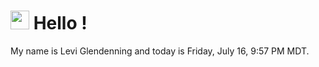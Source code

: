 <h1><img src="https://www.mycoloradoparks.com/wp-content/uploads/2020/07/rm-bearlake_tamjeffstephenson_700.jpg" width="30"/> Hello !</h1>

<p>My name is Levi Glendenning  and today is Friday, July 16, 9:57 PM MDT.</p>
